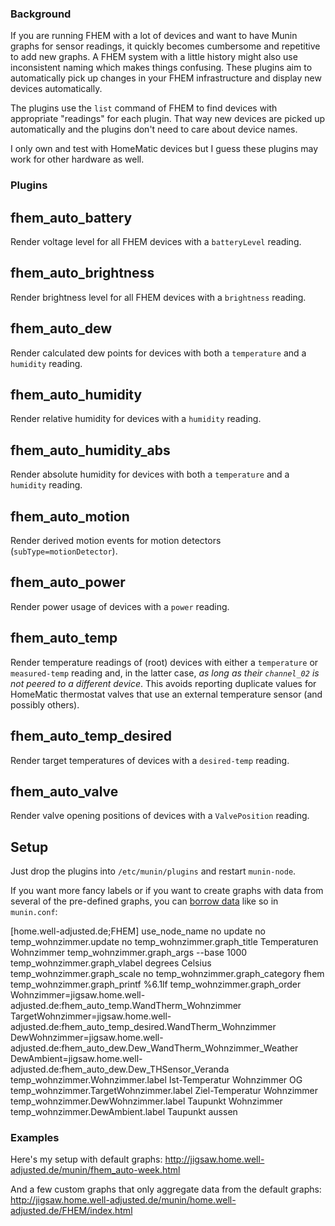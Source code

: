 ### Background

If you are running FHEM with a lot of devices and want to have Munin graphs for sensor readings, it quickly becomes cumbersome and repetitive to add new graphs. A FHEM system with a little history might also use inconsistent naming which makes things confusing. These plugins aim to automatically pick up changes in your FHEM infrastructure and display new devices automatically.

The plugins use the `list` command of FHEM to find devices with appropriate "readings" for each plugin. That way new devices are picked up automatically and the plugins don't need to care about device names.

I only own and test with HomeMatic devices but I guess these plugins may work for other hardware as well. 

### Plugins

## fhem_auto_battery

Render voltage level for all FHEM devices with a `batteryLevel` reading.

## fhem_auto_brightness

Render brightness level for all FHEM devices with a `brightness` reading.

## fhem_auto_dew

Render calculated dew points for devices with both a `temperature` and a `humidity` reading.

## fhem_auto_humidity

Render relative humidity for devices with a `humidity` reading.

## fhem_auto_humidity_abs

Render absolute humidity for devices with both a `temperature` and a `humidity` reading.

## fhem_auto_motion

Render derived motion events for motion detectors (`subType=motionDetector`). 

## fhem_auto_power

Render power usage of devices with a `power` reading.

## fhem_auto_temp

Render temperature readings of (root) devices with either a `temperature` or `measured-temp` reading and, in the latter case, *as long as their `channel_02` is not peered to a different device*. This avoids reporting duplicate values for HomeMatic thermostat valves that use an external temperature sensor (and possibly others).

## fhem_auto_temp_desired

Render target temperatures of devices with a `desired-temp` reading.

## fhem_auto_valve

Render valve opening positions of devices with a `ValvePosition` reading.

## Setup

Just drop the plugins into `/etc/munin/plugins` and restart `munin-node`.

If you want more fancy labels or if you want to create graphs with data from several of the pre-defined graphs, you can [borrow data](http://munin-monitoring.org/wiki/LoaningData) like so in `munin.conf`:

   [home.well-adjusted.de;FHEM]
       use_node_name no
       update no
       temp_wohnzimmer.update no
       temp_wohnzimmer.graph_title Temperaturen Wohnzimmer
       temp_wohnzimmer.graph_args --base 1000
       temp_wohnzimmer.graph_vlabel degrees Celsius
       temp_wohnzimmer.graph_scale no
       temp_wohnzimmer.graph_category fhem
       temp_wohnzimmer.graph_printf %6.1lf
       temp_wohnzimmer.graph_order \
           Wohnzimmer=jigsaw.home.well-adjusted.de:fhem_auto_temp.WandTherm_Wohnzimmer \
           TargetWohnzimmer=jigsaw.home.well-adjusted.de:fhem_auto_temp_desired.WandTherm_Wohnzimmer \
           DewWohnzimmer=jigsaw.home.well-adjusted.de:fhem_auto_dew.Dew_WandTherm_Wohnzimmer_Weather \
           DewAmbient=jigsaw.home.well-adjusted.de:fhem_auto_dew.Dew_THSensor_Veranda
       temp_wohnzimmer.Wohnzimmer.label Ist-Temperatur Wohnzimmer OG
       temp_wohnzimmer.TargetWohnzimmer.label Ziel-Temperatur Wohnzimmer
       temp_wohnzimmer.DewWohnzimmer.label Taupunkt Wohnzimmer
       temp_wohnzimmer.DewAmbient.label Taupunkt aussen

### Examples

Here's my setup with default graphs:
http://jigsaw.home.well-adjusted.de/munin/fhem_auto-week.html

And a few custom graphs that only aggregate data from the default graphs:
http://jigsaw.home.well-adjusted.de/munin/home.well-adjusted.de/FHEM/index.html

